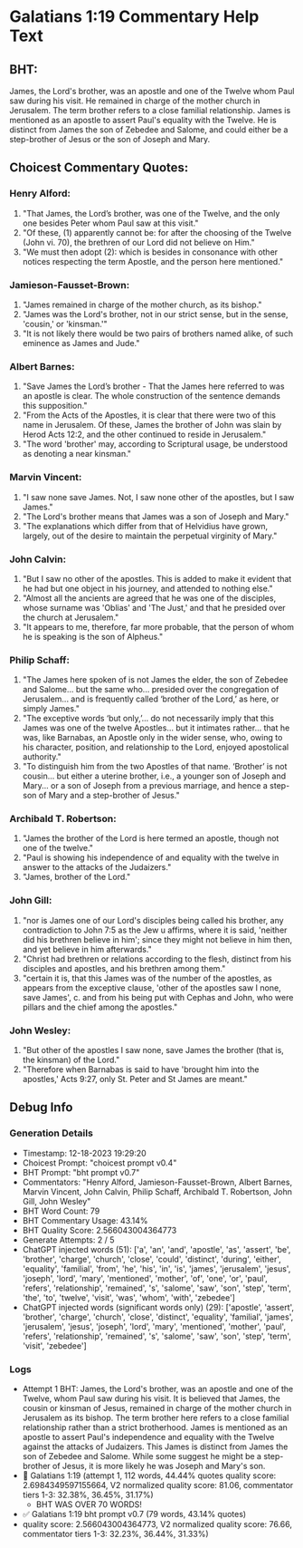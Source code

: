 # Galatians 1:19 Commentary Help Text

## BHT:
James, the Lord's brother, was an apostle and one of the Twelve whom Paul saw during his visit. He remained in charge of the mother church in Jerusalem. The term brother refers to a close familial relationship. James is mentioned as an apostle to assert Paul's equality with the Twelve. He is distinct from James the son of Zebedee and Salome, and could either be a step-brother of Jesus or the son of Joseph and Mary.

## Choicest Commentary Quotes:
### Henry Alford:
1. "That James, the Lord’s brother, was one of the Twelve, and the only one besides Peter whom Paul saw at this visit."
2. "Of these, (1) apparently cannot be: for after the choosing of the Twelve (John vi. 70), the brethren of our Lord did not believe on Him."
3. "We must then adopt (2): which is besides in consonance with other notices respecting the term Apostle, and the person here mentioned."

### Jamieson-Fausset-Brown:
1. "James remained in charge of the mother church, as its bishop."
2. "James was the Lord's brother, not in our strict sense, but in the sense, 'cousin,' or 'kinsman.'"
3. "It is not likely there would be two pairs of brothers named alike, of such eminence as James and Jude."

### Albert Barnes:
1. "Save James the Lord’s brother - That the James here referred to was an apostle is clear. The whole construction of the sentence demands this supposition."
2. "From the Acts of the Apostles, it is clear that there were two of this name in Jerusalem. Of these, James the brother of John was slain by Herod Acts 12:2, and the other continued to reside in Jerusalem."
3. "The word 'brother' may, according to Scriptural usage, be understood as denoting a near kinsman."

### Marvin Vincent:
1. "I saw none save James. Not, I saw none other of the apostles, but I saw James." 
2. "The Lord's brother means that James was a son of Joseph and Mary."
3. "The explanations which differ from that of Helvidius have grown, largely, out of the desire to maintain the perpetual virginity of Mary."

### John Calvin:
1. "But I saw no other of the apostles. This is added to make it evident that he had but one object in his journey, and attended to nothing else."
2. "Almost all the ancients are agreed that he was one of the disciples, whose surname was 'Oblias' and 'The Just,' and that he presided over the church at Jerusalem."
3. "It appears to me, therefore, far more probable, that the person of whom he is speaking is the son of Alpheus."

### Philip Schaff:
1. "The James here spoken of is not James the elder, the son of Zebedee and Salome... but the same who... presided over the congregation of Jerusalem... and is frequently called ‘brother of the Lord,’ as here, or simply James."
2. "The exceptive words ‘but only,’... do not necessarily imply that this James was one of the twelve Apostles... but it intimates rather... that he was, like Barnabas, an Apostle only in the wider sense, who, owing to his character, position, and relationship to the Lord, enjoyed apostolical authority."
3. "To distinguish him from the two Apostles of that name. ‘Brother’ is not cousin... but either a uterine brother, i.e., a younger son of Joseph and Mary... or a son of Joseph from a previous marriage, and hence a step-son of Mary and a step-brother of Jesus."

### Archibald T. Robertson:
1. "James the brother of the Lord is here termed an apostle, though not one of the twelve." 
2. "Paul is showing his independence of and equality with the twelve in answer to the attacks of the Judaizers."
3. "James, brother of the Lord."

### John Gill:
1. "nor is James one of our Lord's disciples being called his brother, any contradiction to John 7:5 as the Jew u affirms, where it is said, 'neither did his brethren believe in him'; since they might not believe in him then, and yet believe in him afterwards."
2. "Christ had brethren or relations according to the flesh, distinct from his disciples and apostles, and his brethren among them."
3. "certain it is, that this James was of the number of the apostles, as appears from the exceptive clause, 'other of the apostles saw I none, save James', c. and from his being put with Cephas and John, who were pillars and the chief among the apostles."

### John Wesley:
1. "But other of the apostles I saw none, save James the brother (that is, the kinsman) of the Lord."
2. "Therefore when Barnabas is said to have 'brought him into the apostles,' Acts 9:27, only St. Peter and St James are meant."


## Debug Info
### Generation Details
- Timestamp: 12-18-2023 19:29:20
- Choicest Prompt: "choicest prompt v0.4"
- BHT Prompt: "bht prompt v0.7"
- Commentators: "Henry Alford, Jamieson-Fausset-Brown, Albert Barnes, Marvin Vincent, John Calvin, Philip Schaff, Archibald T. Robertson, John Gill, John Wesley"
- BHT Word Count: 79
- BHT Commentary Usage: 43.14%
- BHT Quality Score: 2.566043004364773
- Generate Attempts: 2 / 5
- ChatGPT injected words (51):
	['a', 'an', 'and', 'apostle', 'as', 'assert', 'be', 'brother', 'charge', 'church', 'close', 'could', 'distinct', 'during', 'either', 'equality', 'familial', 'from', 'he', 'his', 'in', 'is', 'james', 'jerusalem', 'jesus', 'joseph', 'lord', 'mary', 'mentioned', 'mother', 'of', 'one', 'or', 'paul', 'refers', 'relationship', 'remained', 's', 'salome', 'saw', 'son', 'step', 'term', 'the', 'to', 'twelve', 'visit', 'was', 'whom', 'with', 'zebedee']
- ChatGPT injected words (significant words only) (29):
	['apostle', 'assert', 'brother', 'charge', 'church', 'close', 'distinct', 'equality', 'familial', 'james', 'jerusalem', 'jesus', 'joseph', 'lord', 'mary', 'mentioned', 'mother', 'paul', 'refers', 'relationship', 'remained', 's', 'salome', 'saw', 'son', 'step', 'term', 'visit', 'zebedee']

### Logs
- Attempt 1 BHT: James, the Lord's brother, was an apostle and one of the Twelve, whom Paul saw during his visit. It is believed that James, the cousin or kinsman of Jesus, remained in charge of the mother church in Jerusalem as its bishop. The term brother here refers to a close familial relationship rather than a strict brotherhood. James is mentioned as an apostle to assert Paul's independence and equality with the Twelve against the attacks of Judaizers. This James is distinct from James the son of Zebedee and Salome. While some suggest he might be a step-brother of Jesus, it is more likely he was Joseph and Mary's son.
- 🔄 Galatians 1:19 (attempt 1, 112 words, 44.44% quotes quality score: 2.6984349597155664, V2 normalized quality score: 81.06, commentator tiers 1-3: 32.38%, 36.45%, 31.17%) 
	- BHT WAS OVER 70 WORDS!
- ✅ Galatians 1:19 bht prompt v0.7 (79 words, 43.14% quotes)
- quality score: 2.566043004364773, V2 normalized quality score: 76.66, commentator tiers 1-3: 32.23%, 36.44%, 31.33%)